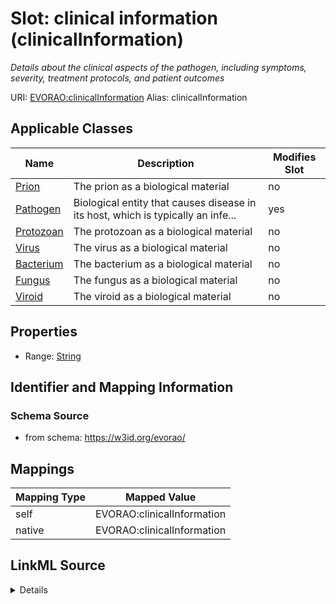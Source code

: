 

# Slot: clinical information (clinicalInformation) 


_Details about the clinical aspects of the pathogen, including symptoms, severity, treatment protocols, and patient outcomes_





URI: [EVORAO:clinicalInformation](https://w3id.org/evorao/clinicalInformation)
Alias: clinicalInformation

<!-- no inheritance hierarchy -->





## Applicable Classes

| Name | Description | Modifies Slot |
| --- | --- | --- |
| [Prion](Prion.md) | The prion as a biological material |  no  |
| [Pathogen](Pathogen.md) | Biological entity that causes disease in its host, which is typically an infe... |  yes  |
| [Protozoan](Protozoan.md) | The protozoan as a biological material |  no  |
| [Virus](Virus.md) | The virus as a biological material |  no  |
| [Bacterium](Bacterium.md) | The bacterium as a biological material |  no  |
| [Fungus](Fungus.md) | The fungus as a biological material |  no  |
| [Viroid](Viroid.md) | The viroid as a biological material |  no  |







## Properties

* Range: [String](String.md)





## Identifier and Mapping Information







### Schema Source


* from schema: https://w3id.org/evorao/




## Mappings

| Mapping Type | Mapped Value |
| ---  | ---  |
| self | EVORAO:clinicalInformation |
| native | EVORAO:clinicalInformation |




## LinkML Source

<details>
```yaml
name: clinicalInformation
description: Details about the clinical aspects of the pathogen, including symptoms,
  severity, treatment protocols, and patient outcomes
title: clinical information
from_schema: https://w3id.org/evorao/
rank: 1000
alias: clinicalInformation
domain_of:
- Pathogen
range: string
required: false
multivalued: false

```
</details>